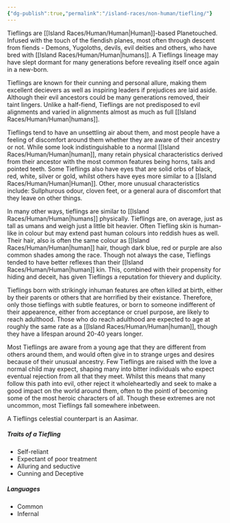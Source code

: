 ```yaml
---
{"dg-publish":true,"permalink":"/island-races/non-human/tiefling/"}
---
```


Tieflings are [[Island Races/Human/Human\|Human]]-based Planetouched. Infused with the touch of the fiendish planes, most often through descent from fiends - Demons, Yugoloths, devils, evil deities and others, who have bred with [[Island Races/Human/Human\|humans]]. A Tieflings lineage may have slept dormant for many generations before revealing itself once again in a new-born.

Tieflings are known for their cunning and personal allure, making them excellent decievers as well as inspiring leaders if prejudices are laid aside. Although their evil ancestors could be many generations removed, their taint lingers. Unlike a half-fiend, Tieflings are not predisposed to evil alignments and varied in alignments almost as much as full [[Island Races/Human/Human\|humans]]. 

Tieflings tend to have an unsettling air about them, and most people have a feeling of discomfort around them whether they are aware of their ancestry or not. While some look indistinguishable to a normal [[Island Races/Human/Human\|human]], many retain physical characteristics derived from their ancestor with the most common features being horns, tails and pointed teeth. Some Tieflings also have eyes that are solid orbs of black, red, white, silver or gold, whilst others have eyes more similar to a [[Island Races/Human/Human\|Human]]. Other, more unusual characteristics include: Sullphurous odour, cloven feet, or a general aura of discomfort that they leave on other things.

In many other ways, tieflings are similar to [[Island Races/Human/Human\|humans]] physically. Tieflings are, on average, just as tall as umans and weigh just a little bit heavier. Often Tiefling skin is human-like in colour but may extend past human colours into reddish hues as well. Their hair, also is often the same colour as [[Island Races/Human/Human\|human]] hair, though dark blue, red or purple are also common shades among the race. Though not always the case, Tieflings tended to have better reflexes than their [[Island Races/Human/Human\|human]] kin. This, combined with their propensity for hiding and deceit, has given Tieflings a reputation for thievery and duplicity.

Tieflings born with strikingly inhuman features are often killed at birth, either by their parents or others that are horrified by their existance. Therefore, only those tieflings with subtle features, or born to someone indifferent of their appearence, either from acceptance or cruel purpose, are likely to reach adulthood. Those who do reach adulthood are expected to age at roughly the same rate as a [[Island Races/Human/Human\|human]], though they have a lifespan around 20-40 years longer.

Most Tieflings are aware from a young age that they are different from others around them, and would often give in to strange urges and desires because of their unusual ancestry. Few Tieflings are raised with the love a normal child may expect, shaping many into bitter individuals who expect eventual rejection from all that they meet. Whilst this means that many follow this path into evil, other reject it wholeheartedly and seek to make a good impact on the world around them, often to the pointl of becoming some of the most heroic characters of all. Though these extremes are not uncommon, most Tieflings fall somewhere inbetween.

A Tieflings celestial counterpart is an Aasimar. 

##### Traits of a Tiefling
- Self-reliant
- Expectant of poor treatment
- Alluring and seductive
- Cunning and Deceptive

##### Languages
- Common
- Infernal